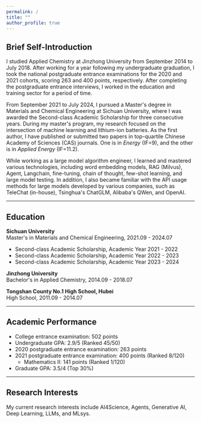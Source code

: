 ```yaml
---
permalink: /
title: ""
author_profile: true
---
```

## Brief Self-Introduction

I studied Applied Chemistry at Jinzhong University from September 2014 to July 2018. After working for a year following my undergraduate graduation, I took the national postgraduate entrance examinations for the 2020 and 2021 cohorts, scoring 263 and 400 points, respectively. After completing the postgraduate entrance interviews, I worked in the education and training sector for a period of time. 

From September 2021 to July 2024, I pursued a Master's degree in Materials and Chemical Engineering at Sichuan University, where I was awarded the Second-class Academic Scholarship for three consecutive years. During my master's program, my research focused on the intersection of machine learning and lithium-ion batteries. As the first author, I have published or submitted two papers in top-quartile Chinese Academy of Sciences (CAS) journals. One is in *Energy* (IF=9), and the other is in *Applied Energy* (IF=11.2).

While working as a large model algorithm engineer, I learned and mastered various technologies, including word embedding models, RAG (Milvus), Agent, Langchain, fine-tuning, chain of thought, few-shot learning, and large model testing. In addition, I also became familiar with the API usage methods for large models developed by various companies, such as TeleChat (in-house), Tsinghua's ChatGLM, Alibaba's QWen, and OpenAI.

---

## Education

**Sichuan University**  
Master's in Materials and Chemical Engineering, 2021.09 - 2024.07  
- Second-class Academic Scholarship, Academic Year 2021 - 2022  
- Second-class Academic Scholarship, Academic Year 2022 - 2023  
- Second-class Academic Scholarship, Academic Year 2023 - 2024  

**Jinzhong University**  
Bachelor's in Applied Chemistry, 2014.09 - 2018.07  

**Tongshan County No.1 High School, Hubei**  
High School, 2011.09 - 2014.07  

---

## Academic Performance

- College entrance examination: 502 points
- Undergraduate GPA: 2.9/5 (Ranked 45/50)
- 2020 postgraduate entrance examination: 263 points
- 2021 postgraduate entrance examination: 400 points (Ranked 8/120)  
  - Mathematics II: 141 points (Ranked 1/120)
- Graduate GPA: 3.5/4 (Top 30%)

---

## Research Interests

My current research interests include AI4Science, Agents, Generative AI, Deep Learning, LLMs, and MLsys.